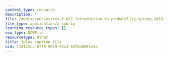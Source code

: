 ```yaml
---
content_type: resource
description: ''
file: /media/courses/res-6-012-introduction-to-probability-spring-2018/118123ca0f78567995c3637da6061e5a_Xwd4ABlO0Dc.vtt
file_type: application/x-subrip
learning_resource_types: []
ocw_type: OCWFile
resourcetype: Other
title: 3play caption file
uid: 118123ca-0f78-5679-95c3-637da6061e5a
---
```

